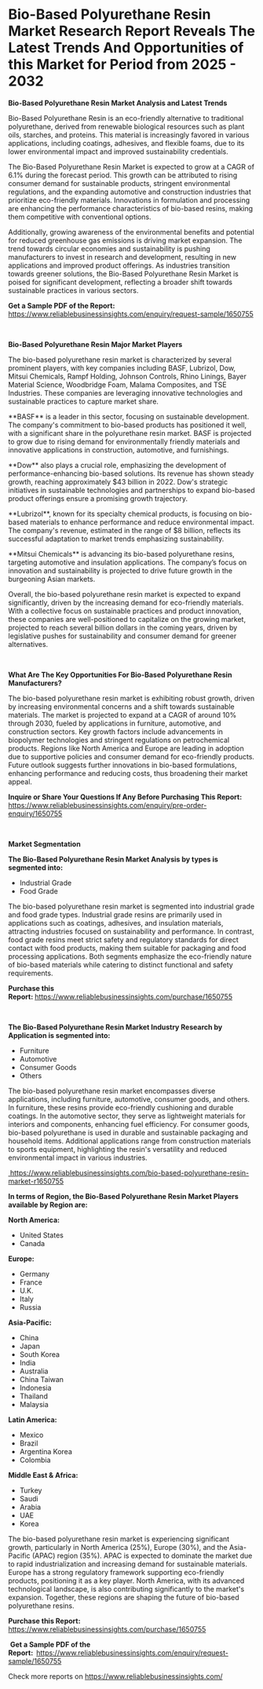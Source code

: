 <p><h1>Bio-Based Polyurethane Resin Market Research Report Reveals The Latest Trends And Opportunities of this Market for Period from 2025 - 2032</h1></p><p><strong>Bio-Based Polyurethane Resin Market Analysis and Latest Trends</strong></p>
<p><p>Bio-Based Polyurethane Resin is an eco-friendly alternative to traditional polyurethane, derived from renewable biological resources such as plant oils, starches, and proteins. This material is increasingly favored in various applications, including coatings, adhesives, and flexible foams, due to its lower environmental impact and improved sustainability credentials.</p><p>The Bio-Based Polyurethane Resin Market is expected to grow at a CAGR of 6.1% during the forecast period. This growth can be attributed to rising consumer demand for sustainable products, stringent environmental regulations, and the expanding automotive and construction industries that prioritize eco-friendly materials. Innovations in formulation and processing are enhancing the performance characteristics of bio-based resins, making them competitive with conventional options.</p><p>Additionally, growing awareness of the environmental benefits and potential for reduced greenhouse gas emissions is driving market expansion. The trend towards circular economies and sustainability is pushing manufacturers to invest in research and development, resulting in new applications and improved product offerings. As industries transition towards greener solutions, the Bio-Based Polyurethane Resin Market is poised for significant development, reflecting a broader shift towards sustainable practices in various sectors.</p></p>
<p><strong>Get a Sample PDF of the Report:&nbsp;</strong> <a href="https://www.reliablebusinessinsights.com/enquiry/request-sample/1650755?utm_campaign=2239&utm_medium=2&utm_source=Github&utm_content=ia&utm_term=23032025&utm_id=bio-based-polyurethane-resin">https://www.reliablebusinessinsights.com/enquiry/request-sample/1650755</a></p>
<p>&nbsp;</p>
<p><strong>Bio-Based Polyurethane Resin Major Market Players</strong></p>
<p><p>The bio-based polyurethane resin market is characterized by several prominent players, with key companies including BASF, Lubrizol, Dow, Mitsui Chemicals, Rampf Holding, Johnson Controls, Rhino Linings, Bayer Material Science, Woodbridge Foam, Malama Composites, and TSE Industries. These companies are leveraging innovative technologies and sustainable practices to capture market share.</p><p>**BASF** is a leader in this sector, focusing on sustainable development. The company's commitment to bio-based products has positioned it well, with a significant share in the polyurethane resin market. BASF is projected to grow due to rising demand for environmentally friendly materials and innovative applications in construction, automotive, and furnishings.</p><p>**Dow** also plays a crucial role, emphasizing the development of performance-enhancing bio-based solutions. Its revenue has shown steady growth, reaching approximately $43 billion in 2022. Dow's strategic initiatives in sustainable technologies and partnerships to expand bio-based product offerings ensure a promising growth trajectory.</p><p>**Lubrizol**, known for its specialty chemical products, is focusing on bio-based materials to enhance performance and reduce environmental impact. The company's revenue, estimated in the range of $8 billion, reflects its successful adaptation to market trends emphasizing sustainability.</p><p>**Mitsui Chemicals** is advancing its bio-based polyurethane resins, targeting automotive and insulation applications. The company’s focus on innovation and sustainability is projected to drive future growth in the burgeoning Asian markets.</p><p>Overall, the bio-based polyurethane resin market is expected to expand significantly, driven by the increasing demand for eco-friendly materials. With a collective focus on sustainable practices and product innovation, these companies are well-positioned to capitalize on the growing market, projected to reach several billion dollars in the coming years, driven by legislative pushes for sustainability and consumer demand for greener alternatives.</p></p>
<p>&nbsp;</p>
<p><strong>What Are The Key Opportunities For Bio-Based Polyurethane Resin Manufacturers?</strong></p>
<p><p>The bio-based polyurethane resin market is exhibiting robust growth, driven by increasing environmental concerns and a shift towards sustainable materials. The market is projected to expand at a CAGR of around 10% through 2030, fueled by applications in furniture, automotive, and construction sectors. Key growth factors include advancements in biopolymer technologies and stringent regulations on petrochemical products. Regions like North America and Europe are leading in adoption due to supportive policies and consumer demand for eco-friendly products. Future outlook suggests further innovations in bio-based formulations, enhancing performance and reducing costs, thus broadening their market appeal.</p></p>
<p><strong>Inquire or Share Your Questions If Any Before Purchasing This Report:</strong> <a href="https://www.reliablebusinessinsights.com/enquiry/pre-order-enquiry/1650755?utm_campaign=2239&utm_medium=2&utm_source=Github&utm_content=ia&utm_term=23032025&utm_id=bio-based-polyurethane-resin">https://www.reliablebusinessinsights.com/enquiry/pre-order-enquiry/1650755</a></p>
<p>&nbsp;</p>
<p><strong>Market Segmentation</strong></p>
<p><strong>The Bio-Based Polyurethane Resin Market Analysis by types is segmented into:</strong></p>
<p><ul><li>Industrial Grade</li><li>Food Grade</li></ul></p>
<p><p>The bio-based polyurethane resin market is segmented into industrial grade and food grade types. Industrial grade resins are primarily used in applications such as coatings, adhesives, and insulation materials, attracting industries focused on sustainability and performance. In contrast, food grade resins meet strict safety and regulatory standards for direct contact with food products, making them suitable for packaging and food processing applications. Both segments emphasize the eco-friendly nature of bio-based materials while catering to distinct functional and safety requirements.</p></p>
<p><strong>Purchase this Report:&nbsp;</strong><a href="https://www.reliablebusinessinsights.com/purchase/1650755?utm_campaign=2239&utm_medium=2&utm_source=Github&utm_content=ia&utm_term=23032025&utm_id=bio-based-polyurethane-resin">https://www.reliablebusinessinsights.com/purchase/1650755</a></p>
<p>&nbsp;</p>
<p><strong>The Bio-Based Polyurethane Resin Market Industry Research by Application is segmented into:</strong></p>
<p><ul><li>Furniture</li><li>Automotive</li><li>Consumer Goods</li><li>Others</li></ul></p>
<p><p>The bio-based polyurethane resin market encompasses diverse applications, including furniture, automotive, consumer goods, and others. In furniture, these resins provide eco-friendly cushioning and durable coatings. In the automotive sector, they serve as lightweight materials for interiors and components, enhancing fuel efficiency. For consumer goods, bio-based polyurethane is used in durable and sustainable packaging and household items. Additional applications range from construction materials to sports equipment, highlighting the resin's versatility and reduced environmental impact in various industries.</p></p>
<p><a href="https://www.reliablebusinessinsights.com/bio-based-polyurethane-resin-market-r1650755?utm_campaign=2239&utm_medium=2&utm_source=Github&utm_content=ia&utm_term=23032025&utm_id=bio-based-polyurethane-resin">&nbsp;https://www.reliablebusinessinsights.com/bio-based-polyurethane-resin-market-r1650755</a></p>
<p><strong>In terms of Region, the Bio-Based Polyurethane Resin Market Players available by Region are:</strong></p>
<p>
    <p> <strong> North America: </strong>
        <ul>
            <li>United States</li>
            <li>Canada</li>
        </ul>
        </p> 
    <p> <strong> Europe: </strong>
        <ul>
            <li>Germany</li>
            <li>France</li>
            <li>U.K.</li>
            <li>Italy</li>
            <li>Russia</li>
        </ul>
        </p> 
    <p> <strong> Asia-Pacific: </strong>
        <ul>
            <li>China</li>
            <li>Japan</li>
            <li>South Korea</li>
            <li>India</li>
            <li>Australia</li>
            <li>China Taiwan</li>
            <li>Indonesia</li>
            <li>Thailand</li>
            <li>Malaysia</li>
        </ul>
        </p> 
    <p> <strong> Latin America: </strong>
        <ul>
            <li>Mexico</li>
            <li>Brazil</li>
            <li>Argentina Korea</li>
            <li>Colombia</li>
        </ul>
        </p> 
    <p> <strong> Middle East & Africa: </strong>
        <ul>
            <li>Turkey</li>
            <li>Saudi</li>
            <li>Arabia</li>
            <li>UAE</li>
            <li>Korea</li>
        </ul>
    </p>
    </p>
<p><p>The bio-based polyurethane resin market is experiencing significant growth, particularly in North America (25%), Europe (30%), and the Asia-Pacific (APAC) region (35%). APAC is expected to dominate the market due to rapid industrialization and increasing demand for sustainable materials. Europe has a strong regulatory framework supporting eco-friendly products, positioning it as a key player. North America, with its advanced technological landscape, is also contributing significantly to the market's expansion. Together, these regions are shaping the future of bio-based polyurethane resins.</p></p>
<p><strong>Purchase this Report: </strong><a href="https://www.reliablebusinessinsights.com/purchase/1650755?utm_campaign=2239&utm_medium=2&utm_source=Github&utm_content=ia&utm_term=23032025&utm_id=bio-based-polyurethane-resin">https://www.reliablebusinessinsights.com/purchase/1650755</a></p>
<p>&nbsp;<strong>Get a Sample PDF of the Report:&nbsp;&nbsp;</strong><a href="https://www.reliablebusinessinsights.com/enquiry/request-sample/1650755?utm_campaign=2239&utm_medium=2&utm_source=Github&utm_content=ia&utm_term=23032025&utm_id=bio-based-polyurethane-resin">https://www.reliablebusinessinsights.com/enquiry/request-sample/1650755</a></p>
<p><strong></strong></p>
<p>Check more reports on <a href="https://www.reliablebusinessinsights.com/?utm_campaign=2239&utm_medium=2&utm_source=Github&utm_content=ia&utm_term=23032025&utm_id=bio-based-polyurethane-resin">https://www.reliablebusinessinsights.com/</a></p>